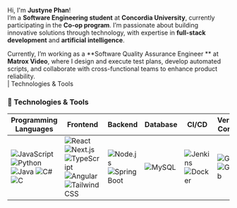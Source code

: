 Hi, I'm **Justyne Phan**!  
I’m a **Software Engineering student** at **Concordia University**, currently participating in the **Co-op program**. I’m passionate about building innovative solutions through technology, with expertise in **full-stack development** and **artificial intelligence**.  

Currently, I’m working as a **Software Quality Assurance Engineer ** at **Matrox Video**, where I design and execute test plans, develop automated scripts, and collaborate with cross-functional teams to enhance product reliability.  
                                                                                                                                            |
Technologies & Tools

### 🚀 Technologies & Tools

| **Programming Languages** | **Frontend**                              | **Backend**                             | **Database**                      | **CI/CD**               | **Version Control**           |
|----------------------------|------------------------------------------|-----------------------------------------|----------------------------------|--------------------------|--------------------------------|
| ![JavaScript](https://img.shields.io/badge/-JavaScript-F7DF1E?style=flat&logo=javascript&logoColor=black) ![Python](https://img.shields.io/badge/-Python-3776AB?style=flat&logo=python&logoColor=white) ![Java](https://img.shields.io/badge/-Java-007396?style=flat&logo=java&logoColor=white) ![C#](https://img.shields.io/badge/-C%23-239120?style=flat&logo=c-sharp&logoColor=white) ![C](https://img.shields.io/badge/-C-A8B9CC?style=flat&logo=c&logoColor=black) | ![React](https://img.shields.io/badge/-React-61DAFB?style=flat&logo=react&logoColor=black) ![Next.js](https://img.shields.io/badge/-Next.js-000000?style=flat&logo=nextdotjs&logoColor=white) ![TypeScript](https://img.shields.io/badge/-TypeScript-3178C6?style=flat&logo=typescript&logoColor=white) ![Angular](https://img.shields.io/badge/-Angular-DD0031?style=flat&logo=angular&logoColor=white) ![Tailwind CSS](https://img.shields.io/badge/-Tailwind%20CSS-06B6D4?style=flat&logo=tailwindcss&logoColor=white) | ![Node.js](https://img.shields.io/badge/-Node.js-339933?style=flat&logo=node.js&logoColor=white) ![Spring Boot](https://img.shields.io/badge/-Spring%20Boot-6DB33F?style=flat&logo=springboot&logoColor=white) | ![MySQL](https://img.shields.io/badge/-MySQL-4479A1?style=flat&logo=mysql&logoColor=white) | ![Jenkins](https://img.shields.io/badge/-Jenkins-D24939?style=flat&logo=jenkins&logoColor=white) ![Docker](https://img.shields.io/badge/-Docker-2496ED?style=flat&logo=docker&logoColor=white) | ![Git](https://img.shields.io/badge/-Git-F05032?style=flat&logo=git&logoColor=white) ![GitHub](https://img.shields.io/badge/-GitHub-181717?style=flat&logo=github&logoColor=white) |
